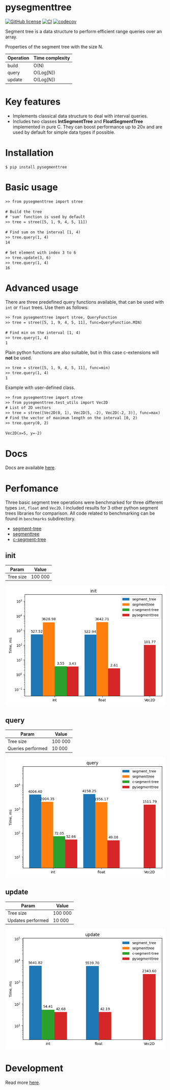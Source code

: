 # pysegmenttree
[![GitHub license](https://img.shields.io/github/license/greshilov/pysegmenttree)](https://github.com/greshilov/pysegmenttree/blob/master/LICENSE)
[![CI](https://github.com/greshilov/pysegmenttree/actions/workflows/ci.yaml/badge.svg)](https://github.com/greshilov/pysegmenttree/actions/workflows/ci.yaml)
[![codecov](https://codecov.io/gh/greshilov/pysegmenttree/branch/master/graph/badge.svg?token=BXXCG2JBPK)](https://codecov.io/gh/greshilov/pysegmenttree)

Segment tree is a data structure to perform efficient range queries over an array.

Properties of the segment tree with the size N.

| Operation | Time complexity |
| --------------- | --------------- |
| build | O(N) |
| query | O(Log[N]) |
| update | O(Log[N]) |

# Key features
* Implements classical data structure to deal with interval queries.
* Includes two classes **IntSegmentTree** and **FloatSegmentTree** implemented in pure C. They can boost performance up to 20x and are used by default for simple data types if possible.

# Installation
```
$ pip install pysegmenttree
```

# Basic usage
```
>> from pysegmenttree import stree

# Build the tree
# 'sum' function is used by default
>> tree = stree([5, 1, 9, 4, 5, 11])

# Find sum on the interval [1, 4)
>> tree.query(1, 4)
14

# Set element with index 3 to 6
>> tree.update(3, 6)
>> tree.query(1, 4)
16
```

# Advanced usage
There are three predefined query functions available, that can be used with `int` or `float` trees. Use them as follows:
```
>> from pysegmenttree import stree, QueryFunction
>> tree = stree([5, 1, 9, 4, 5, 11], func=QueryFunction.MIN)

# Find min on the interval [1, 4)
>> tree.query(1, 4)
1
```

Plain python functions are also suitable, but in this case c-extensions will **not** be used.
```
>> tree = stree([5, 1, 9, 4, 5, 11], func=min)
>> tree.query(1, 4)
1
```

Example with user-defined class.
```
>> from pysegmenttree import stree
>> from pysegmenttree.test_utils import Vec2D
# List of 2D vectors
>> tree = stree([Vec2D(0, 1), Vec2D(5, -2), Vec2D(-2, 3)], func=max)
# Find the vector of maximum length on the interval [0, 2)
>> tree.query(0, 2)

Vec2D(x=5, y=-2)
```

# Docs
Docs are available [here](https://pysegmenttree.readthedocs.io/en/latest/).

# Perfomance

Three basic segment tree operations were benchmarked for three different types `int`, `float` and `Vec2D`.
I included results for 3 other python segment trees libraries for comparison.
All code related to benchmarking can be found in `benchmarks` subdirectory.

* [segment-tree](https://github.com/evgeth/segment_tree)
* [segmenttree](https://github.com/1e0ng/segmenttree)
* [c-segment-tree](https://github.com/gilaniasher/segtree-c-python)

## init
| Param | Value |
| --------- | ------- |
| Tree size | 100 000 |


[<img src="benchmarks/with_other_libs/data/init.png"/>](benchmarks/with_other_libs/data/init.png "init")

## query
| Param | Value |
| --------- | ------- |
| Tree size | 100 000 |
| Queries performed | 10 000 |

[<img src="benchmarks/with_other_libs/data/query.png"/>](benchmarks/with_other_libs/data/query.png "query")

## update
| Param | Value |
| --------- | ------- |
| Tree size | 100 000 |
| Updates performed | 10 000 |

[<img src="benchmarks/with_other_libs/data/update.png"/>](benchmarks/with_other_libs/data/update.png "update")


# Development
Read more [here](DEVELOPMENT.md).
